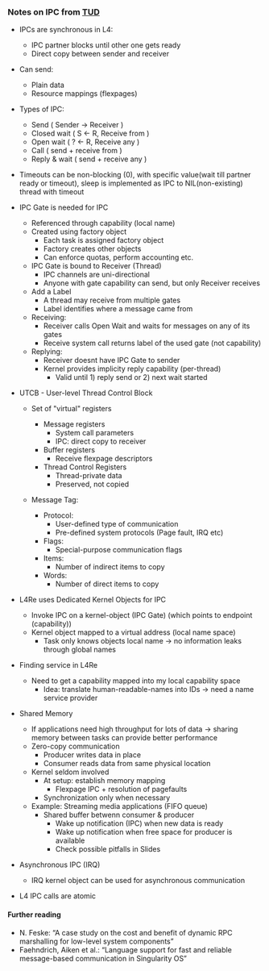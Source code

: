 ### Notes on IPC from [TUD][1]

* IPCs are synchronous in L4:
  * IPC partner blocks until other one gets ready
  * Direct copy between sender and receiver

* Can send:
  * Plain data
  * Resource mappings (flexpages)

* Types of IPC:
  * Send ( Sender -> Receiver )
  * Closed wait ( S <- R, Receive from )
  * Open wait ( ? <- R, Receive any )
  * Call ( send + receive from )
  * Reply & wait ( send + receive any )

* Timeouts can be non-blocking (0), with specific value(wait till partner ready or timeout), sleep is implemented as IPC to NIL(non-existing) thread with timeout

* IPC Gate is needed for IPC
  * Referenced through capability (local name)
  * Created using factory object
    * Each task is assigned factory object
    * Factory creates other objects
    * Can enforce quotas, perform accounting etc.
  * IPC Gate is bound to Receiver (Thread)
    * IPC channels are uni-directional
    * Anyone with gate capability can send, but only Receiver receives
  * Add a Label
    * A thread may receive from multiple gates
    * Label identifies where a message came from
  * Receiving:
    * Receiver calls Open Wait and waits for messages on any of its gates
    * Receive system call returns label of the used gate (not capability)
  * Replying:
    * Receiver doesnt have IPC Gate to sender
    * Kernel provides implicity reply capability (per-thread)
      * Valid until 1) reply send or 2) next wait started
  
* UTCB - User-level Thread Control Block
  * Set of "virtual" registers
    * Message registers
      * System call parameters
      * IPC: direct copy to receiver
    * Buffer registers
      * Receive flexpage descriptors
    * Thread Control Registers
      * Thread-private data
      * Preserved, not copied
  
  * Message Tag:
    * Protocol:
      * User-defined type of communication
      * Pre-defined system protocols (Page fault, IRQ etc)
    * Flags:
      * Special-purpose communication flags
    * Items:
      * Number of indirect items to copy
    * Words:
      * Number of direct items to copy

* L4Re uses Dedicated Kernel Objects for IPC
  * Invoke IPC on a kernel-object (IPC Gate) (which points to endpoint (capability))
  * Kernel object mapped to a virtual address (local name space)
    * Task only knows objects local name -> no information leaks through global names

* Finding service in L4Re
  * Need to get a capability mapped into my local capability space
    * Idea: translate human-readable-names into IDs -> need a name service provider

* Shared Memory
  * If applications need high throughput for lots of data -> sharing memory between tasks can provide better performance
  * Zero-copy communication
    * Producer writes data in place
    * Consumer reads data from same physical location
  * Kernel seldom involved
    * At setup: establish memory mapping
      * Flexpage IPC + resolution of pagefaults
    * Synchronization only when necessary
  * Example: Streaming media applications (FIFO queue)
    * Shared buffer betwenn consumer & producer
      * Wake up notification (IPC) when new data is ready
      * Wake up notification when free space for producer is available
      * Check possible pitfalls in Slides

* Asynchronous IPC (IRQ)
  * IRQ kernel object can be used for asynchronous communication

* L4 IPC calls are atomic


#### Further reading
* N. Feske: “A case study on the cost and benefit of dynamic RPC marshalling for low-level system components”
* Faehndrich, Aiken et al.: “Language support for fast and reliable message-based communication in Singularity OS”

[1]: https://os.inf.tu-dresden.de/Studium/KMB/WS2019/03-IPC.pdf